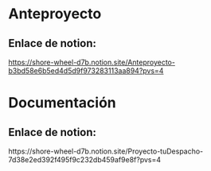 <h1>Anteproyecto</h1>
<h2>Enlace de notion:</h2>

https://shore-wheel-d7b.notion.site/Anteproyecto-b3bd58e6b5ed4d5d9f973283113aa894?pvs=4
<h1>Documentación</h1>
<h2>Enlace de notion:</h2>
https://shore-wheel-d7b.notion.site/Proyecto-tuDespacho-7d38e2ed392f495f9c232db459af9e8f?pvs=4
